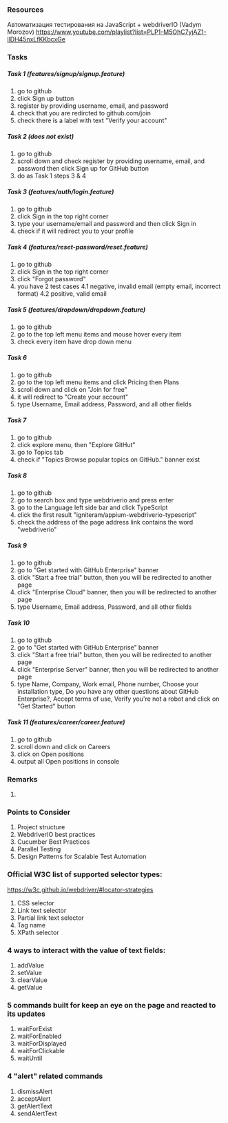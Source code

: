 ### Resources

Автоматизация тестирования на JavaScript + webdriverIO (Vadym Morozov)
https://www.youtube.com/playlist?list=PLP1-M5OhC7yjAZ1-llDH45nxLfKKbcxGe

### Tasks

##### Task 1 (features/signup/signup.feature)

1. go to github
2. click Sign up button
3. register by providing username, email, and password
4. check that you are redircted to github.com/join
5. check there is a label with text "Verify your account"

##### Task 2 (does not exist)

1. go to github
2. scroll down and check register by providing username, email, and password then click Sign up for GitHub button
3. do as Task 1 steps 3 & 4

##### Task 3 (features/auth/login.feature)

1. go to github
2. click Sign in the top right corner
3. type your username/email and password and then click Sign in
4. check if it will redirect you to your profile

##### Task 4 (features/reset-password/reset.feature)

1. go to github
2. click Sign in the top right corner
3. click "Forgot password"
4. you have 2 test cases
   4.1 negative, invalid email (empty email, incorrect format)
   4.2 positive, valid email

##### Task 5 (features/dropdown/dropdown.feature)

1. go to github
2. go to the top left menu items and mouse hover every item
3. check every item have drop down menu

##### Task 6

1. go to github
2. go to the top left menu items and click Pricing then Plans
3. scroll down and click on "Join for free"
4. it will redirect to "Create your account"
5. type Username, Email address, Password, and all other fields

##### Task 7

1. go to github
2. click explore menu, then "Explore GitHut"
3. go to Topics tab
4. check if "Topics Browse popular topics on GitHub." banner exist

##### Task 8

1. go to github
2. go to search box and type webdriverio and press enter
3. go to the Language left side bar and click TypeScript
4. click the first result "igniteram/appium-webdriverio-typescript"
5. check the address of the page address link contains the word "webdriverio"

##### Task 9

1. go to github
2. go to "Get started with GitHub Enterprise" banner
3. click "Start a free trial" button, then you will be redirected to another page
4. click "Enterprise Cloud" banner, then you will be redirected to another page
5. type Username, Email address, Password, and all other fields

##### Task 10

1. go to github
2. go to "Get started with GitHub Enterprise" banner
3. click "Start a free trial" button, then you will be redirected to another page
4. click "Enterprise Server" banner, then you will be redirected to another page
5. type Name, Company, Work email, Phone number, Choose your installation type, Do you have any other questions about GitHub Enterprise?, Accept terms of use, Verify you're not a robot and click on "Get Started" button

##### Task 11 (features/career/career.feature)

1. go to github
2. scroll down and click on Careers
3. click on Open positions
4. output all Open positions in console

### Remarks

1.

### Points to Consider

1. Project structure
2. WebdriverIO best practices
3. Cucumber Best Practices
4. Parallel Testing
5. Design Patterns for Scalable Test Automation

### Official W3C list of supported selector types:

https://w3c.github.io/webdriver/#locator-strategies

1. CSS selector
2. Link text selector
3. Partial link text selector
4. Tag name
5. XPath selector

### 4 ways to interact with the value of text fields:

1. addValue
2. setValue
3. clearValue
4. getValue

### 5 commands built for keep an eye on the page and reacted to its updates

1. waitForExist
2. waitForEnabled
3. waitForDisplayed
4. waitForClickable
5. waitUntil

### 4 "alert" related commands

1. dismissAlert
2. acceptAlert
3. getAlertText
4. sendAlertText
